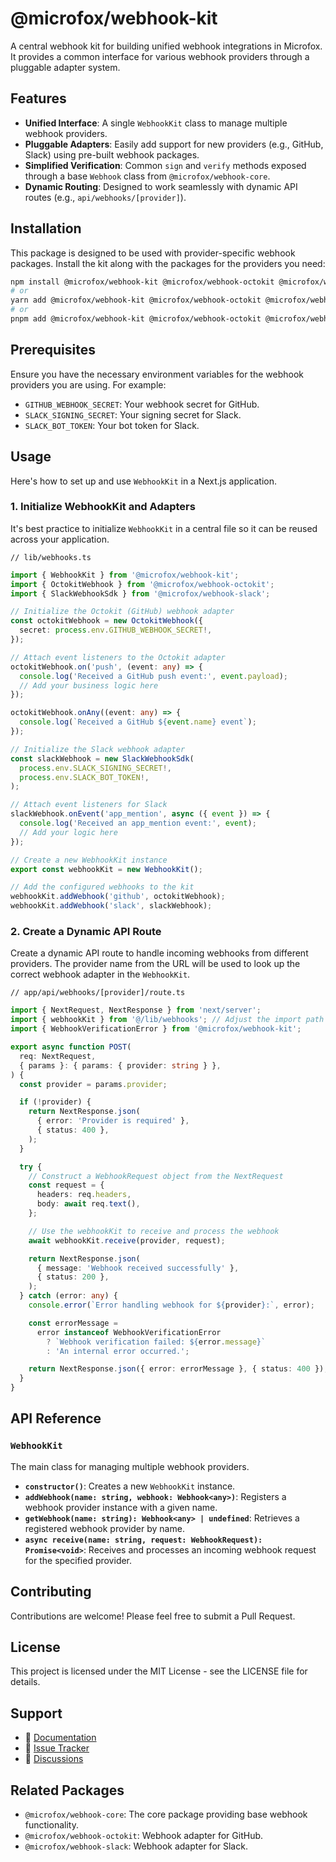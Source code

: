 # @microfox/webhook-kit

A central webhook kit for building unified webhook integrations in Microfox. It provides a common interface for various webhook providers through a pluggable adapter system.

## Features

- **Unified Interface**: A single `WebhookKit` class to manage multiple webhook providers.
- **Pluggable Adapters**: Easily add support for new providers (e.g., GitHub, Slack) using pre-built webhook packages.
- **Simplified Verification**: Common `sign` and `verify` methods exposed through a base `Webhook` class from `@microfox/webhook-core`.
- **Dynamic Routing**: Designed to work seamlessly with dynamic API routes (e.g., `api/webhooks/[provider]`).

## Installation

This package is designed to be used with provider-specific webhook packages. Install the kit along with the packages for the providers you need:

```bash
npm install @microfox/webhook-kit @microfox/webhook-octokit @microfox/webhook-slack
# or
yarn add @microfox/webhook-kit @microfox/webhook-octokit @microfox/webhook-slack
# or
pnpm add @microfox/webhook-kit @microfox/webhook-octokit @microfox/webhook-slack
```

## Prerequisites

Ensure you have the necessary environment variables for the webhook providers you are using. For example:

- `GITHUB_WEBHOOK_SECRET`: Your webhook secret for GitHub.
- `SLACK_SIGNING_SECRET`: Your signing secret for Slack.
- `SLACK_BOT_TOKEN`: Your bot token for Slack.

## Usage

Here's how to set up and use `WebhookKit` in a Next.js application.

### 1. Initialize WebhookKit and Adapters

It's best practice to initialize `WebhookKit` in a central file so it can be reused across your application.

`// lib/webhooks.ts`

```typescript
import { WebhookKit } from '@microfox/webhook-kit';
import { OctokitWebhook } from '@microfox/webhook-octokit';
import { SlackWebhookSdk } from '@microfox/webhook-slack';

// Initialize the Octokit (GitHub) webhook adapter
const octokitWebhook = new OctokitWebhook({
  secret: process.env.GITHUB_WEBHOOK_SECRET!,
});

// Attach event listeners to the Octokit adapter
octokitWebhook.on('push', (event: any) => {
  console.log('Received a GitHub push event:', event.payload);
  // Add your business logic here
});

octokitWebhook.onAny((event: any) => {
  console.log(`Received a GitHub ${event.name} event`);
});

// Initialize the Slack webhook adapter
const slackWebhook = new SlackWebhookSdk(
  process.env.SLACK_SIGNING_SECRET!,
  process.env.SLACK_BOT_TOKEN!,
);

// Attach event listeners for Slack
slackWebhook.onEvent('app_mention', async ({ event }) => {
  console.log('Received an app_mention event:', event);
  // Add your logic here
});

// Create a new WebhookKit instance
export const webhookKit = new WebhookKit();

// Add the configured webhooks to the kit
webhookKit.addWebhook('github', octokitWebhook);
webhookKit.addWebhook('slack', slackWebhook);
```

### 2. Create a Dynamic API Route

Create a dynamic API route to handle incoming webhooks from different providers. The provider name from the URL will be used to look up the correct webhook adapter in the `WebhookKit`.

`// app/api/webhooks/[provider]/route.ts`

```typescript
import { NextRequest, NextResponse } from 'next/server';
import { webhookKit } from '@/lib/webhooks'; // Adjust the import path as needed
import { WebhookVerificationError } from '@microfox/webhook-kit';

export async function POST(
  req: NextRequest,
  { params }: { params: { provider: string } },
) {
  const provider = params.provider;

  if (!provider) {
    return NextResponse.json(
      { error: 'Provider is required' },
      { status: 400 },
    );
  }

  try {
    // Construct a WebhookRequest object from the NextRequest
    const request = {
      headers: req.headers,
      body: await req.text(),
    };

    // Use the webhookKit to receive and process the webhook
    await webhookKit.receive(provider, request);

    return NextResponse.json(
      { message: 'Webhook received successfully' },
      { status: 200 },
    );
  } catch (error: any) {
    console.error(`Error handling webhook for ${provider}:`, error);

    const errorMessage =
      error instanceof WebhookVerificationError
        ? `Webhook verification failed: ${error.message}`
        : 'An internal error occurred.';

    return NextResponse.json({ error: errorMessage }, { status: 400 });
  }
}
```

## API Reference

### `WebhookKit`

The main class for managing multiple webhook providers.

- **`constructor()`**: Creates a new `WebhookKit` instance.
- **`addWebhook(name: string, webhook: Webhook<any>)`**: Registers a webhook provider instance with a given name.
- **`getWebhook(name: string): Webhook<any> | undefined`**: Retrieves a registered webhook provider by name.
- **`async receive(name: string, request: WebhookRequest): Promise<void>`**: Receives and processes an incoming webhook request for the specified provider.

## Contributing

Contributions are welcome! Please feel free to submit a Pull Request.

## License

This project is licensed under the MIT License - see the LICENSE file for details.

## Support

- 📖 [Documentation](https://github.com/microfox-ai/microfox)
- 🐛 [Issue Tracker](https://github.com/microfox-ai/microfox/issues)
- 💬 [Discussions](https://github.com/microfox-ai/microfox/discussions)

## Related Packages

- `@microfox/webhook-core`: The core package providing base webhook functionality.
- `@microfox/webhook-octokit`: Webhook adapter for GitHub.
- `@microfox/webhook-slack`: Webhook adapter for Slack.

